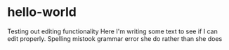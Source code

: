 # hello-world
Testing out editing functionality
Here I'm writing some text to see if I can edit properly.
Spelling mistook grammar error she do rather than she does

